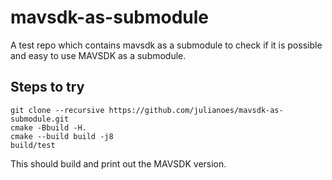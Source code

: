 # mavsdk-as-submodule

A test repo which contains mavsdk as a submodule to check if it is possible and easy to use MAVSDK as a submodule.

## Steps to try

```
git clone --recursive https://github.com/julianoes/mavsdk-as-submodule.git
cmake -Bbuild -H.
cmake --build build -j8
build/test
```

This should build and print out the MAVSDK version.

